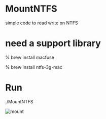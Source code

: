 # MountNTFS
simple code to read write on NTFS

# need a support library
% brew install macfuse

% brew install ntfs-3g-mac

# Run
./MountNTFS

![mount](https://github.com/mijortsa/MountNTFS/assets/908982/90cd7763-c1c9-46c6-86b1-171998a1a87d)
